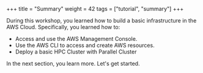 +++
title = "Summary"
weight = 42
tags = ["tutorial", "summary"]
+++

During this workshop, you learned how to build a basic infrastructure in the AWS Cloud. Specifically, you learned how to:

- Access and use the AWS Management Console.
- Use the AWS CLI to access and create AWS resources.
- Deploy a basic HPC Cluster with Parallel Cluster

In the next section, you learn more. Let's get started.




